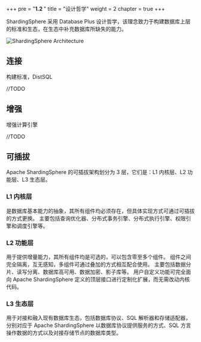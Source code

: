 +++
pre = "<b>1.2 </b>"
title = "设计哲学"
weight = 2
chapter = true
+++

ShardingSphere 采用 Database Plus 设计哲学，该理念致力于构建数据库上层的标准和生态，在生态中补充数据库所缺失的能力。

![ShardingSphere Architecture](https://shardingsphere.apache.org/document/current/img/overview.cn_v2.png)

## 连接

构建标准，DistSQL

//TODO

## 增强

增强计算引擎

//TODO

## 可插拔

Apache ShardingSphere 的可插拔架构划分为 3 层，它们是：L1 内核层、L2 功能层、L3 生态层。

### L1 内核层

是数据库基本能力的抽象，其所有组件均必须存在，但具体实现方式可通过可插拔的方式更换。
主要包括查询优化器、分布式事务引擎、分布式执行引擎、权限引擎和调度引擎等。

### L2 功能层

用于提供增量能力，其所有组件均是可选的，可以包含零至多个组件。
组件之间完全隔离，互无感知，多组件可通过叠加的方式相互配合使用。
主要包括数据分片、读写分离、数据库高可用、数据加密、影子库等。
用户自定义功能可完全面向 Apache ShardingSphere 定义的顶层接口进行定制化扩展，而无需改动内核代码。

### L3 生态层

用于对接和融入现有数据库生态，包括数据库协议、SQL 解析器和存储适配器，分别对应于 Apache ShardingSphere 以数据库协议提供服务的方式、SQL 方言操作数据的方式以及对接存储节点的数据库类型。

